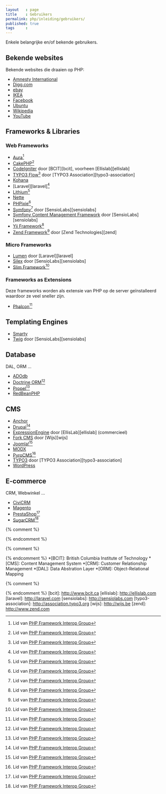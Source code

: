 ```yaml
---
layout   : page
title    : Gebruikers
permalink: php/inleiding/gebruikers/
published: true
tags     :
---
```


Enkele belangrijke en/of bekende gebruikers.

Bekende websites 
----------------
Bekende websites die draaien op PHP:

 - [Amnesty International](http://amnesty.org)
 - [Digg.com](http://digg.com)
 - [ebay](http://www.ebay.com)
 - [IKEA](http://www.ikea.com)
 - [Facebook](http://www.facebook.com)
 - [Ubuntu](http://www.ubuntu.com)
 - [Wikipedia](http://www.wikipedia.org)
 - [YouTube](http://www.youtube.com)

Frameworks & Libraries
----------------------

### Web Frameworks

 - [Aura](http://auraphp.com/framework/)[^fig]
 - [CakePHP](http://cakephp.org)[^fig]
 - [CodeIgniter](http://codeigniter.com) door [BCIT][bcit], voorheen [Ellislab][ellislab]
 - [TYPO3 Flow](http://flow.typo3.org)[^fig] door [TYPO3 Association][typo3-association]
 - [Kohana](http://kohanaframework.org)
 - [Laravel][laravel][^fig]
 - [Lithium](http://li3.me)[^fig]
 - [Nette](https://nette.org)
 - [PHPixie](http://phpixie.com)[^fig]
 - [Symfony](http://symfony.com)[^fig] door [SensioLabs][sensiolabs]
 - [Symfony Content Management Framework](http://cmf.symfony.com) door [SensioLabs][sensiolabs]
 - [Yii Framework](http://www.yiiframework.com)[^fig]
 - [Zend Framework](http://framework.zend.com)[^fig] door [Zend Technologies][zend]

### Micro Frameworks

 - [Lumen](http://lumen.laravel.com) door [Laravel][laravel]
 - [Silex](http://silex.sensiolabs.org) door [SensioLabs][sensiolabs]
 - [Slim Framework](http://www.slimframework.com)[^fig]

### Frameworks as Extensions

Deze frameworks worden als extensie van PHP op de server geïnstalleerd waardoor ze veel sneller zijn.

 - [Phalcon](http://phalconphp.com)[^fig]

Templating Engines
------------------

 - [Smarty](http://www.smarty.net)
 - [Twig](http://twig.sensiolabs.org) door [SensioLabs][sensiolabs]

Database
--------

DAL, ORM …

 - [ADOdb](http://adodb.sourceforge.net)
 - [Doctrine ORM](http://www.doctrine-project.org)[^fig]
 - [Propel](http://www.propelorm.org)[^fig]
 - [RedBeanPHP](http://www.redbeanphp.com)

CMS
---

 - [Anchor](http://anchorcms.com)
 - [Drupal](http://drupal.org)[^fig]
 - [ExpressionEngine](http://expressionengine.com) door [EllisLab][ellislab] (commercieel)
 - [Fork CMS](http://www.fork-cms.com) door [Wijs][wijs]
 - [Joomla!](http://www.joomla.org)[^fig]
 - [MODX](http://modx.com)
 - [PyroCMS](http://www.pyrocms.com)[^fig]
 - [TYPO3](http://typo3.org) door [TYPO3 Association][typo3-association]
 - [WordPress](http://www.wordpress.com)

E-commerce
----------

CRM, Webwinkel …

 - [CiviCRM](http://civicrm.org)
 - [Magento](http://www.magentocommerce.com)
 - [PrestaShop](https://www.prestashop.com)[^fig]
 - [SugarCRM](http://www.sugarcrm.com/crm)[^fig]


{% comment %}
<!-- ⚓ Voetnoten -->
{% endcomment %}
[^fig]: Lid van [PHP Framework Interop Group](http://www.php-fig.org)

{% comment %}
<!-- ⚓ Afkortingen -->
{% endcomment %}
*[BCIT]:                    British Columbia Institute of Technology
*[CMS]:                     Content Management System
*[CRM]:                     Customer Relationship Management
*[DAL]:                     Data Abstration Layer
*[ORM]:                     Object-Relational Mapping

{% comment %}
<!-- ⚓ Hyperlinks -->
{% endcomment %}
[bcit]:                     http://www.bcit.ca
[ellislab]:                 http://ellislab.com
[laravel]:                  http://laravel.com
[sensiolabs]:               http://sensiolabs.com
[typo3-association]:        http://association.typo3.org
[wijs]:                     http://wijs.be
[zend]:                     http://www.zend.com